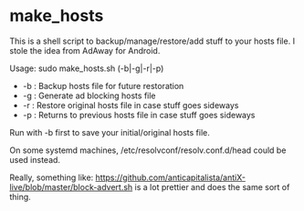 # make_hosts
This is a shell script to backup/manage/restore/add stuff to your hosts file. I stole the idea from AdAway for Android. 

Usage: sudo make_hosts.sh (-b|-g|-r|-p)

* -b : Backup hosts file for future restoration
* -g : Generate ad blocking hosts file
* -r : Restore original hosts file in case stuff goes sideways
* -p : Returns to previous hosts file in case stuff goes sideways
    
Run with -b first to save your initial/original hosts file.

On some systemd machines, /etc/resolvconf/resolv.conf.d/head could be used instead. 

Really, something like: https://github.com/anticapitalista/antiX-live/blob/master/block-advert.sh is a lot prettier and does the same sort of thing.  
